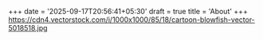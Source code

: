 +++
date = '2025-09-17T20:56:41+05:30'
draft = true
title = 'About'
+++
https://cdn4.vectorstock.com/i/1000x1000/85/18/cartoon-blowfish-vector-5018518.jpg